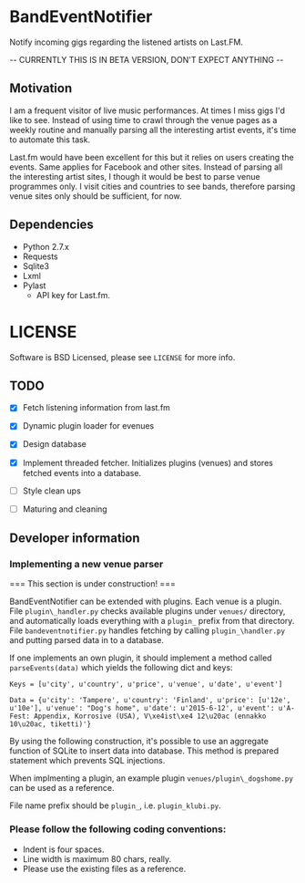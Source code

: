 # BandEventNotifier
Notify incoming gigs regarding the listened artists on Last.FM.

-- CURRENTLY THIS IS IN BETA VERSION, DON'T EXPECT ANYTHING --


## Motivation
I am a frequent visitor of live music performances.
At times I miss gigs I'd like to see.
Instead of using time to crawl through the venue pages as a weekly
routine and manually parsing all the interesting artist events, it's time to
automate this task.

Last.fm would have been excellent for this but it relies on users creating the
events.
Same applies for Facebook and other sites.
Instead of parsing all the interesting artist sites, I though it would be best
to parse venue programmes only.
I visit cities and countries to see bands, therefore parsing venue sites only
should be sufficient, for now.


## Dependencies
- Python 2.7.x
- Requests
- Sqlite3
- Lxml
- Pylast
	- API key for Last.fm.


# LICENSE
Software is BSD Licensed, please see `LICENSE` for more info.

## TODO
- [X] Fetch listening information from last.fm

- [X] Dynamic plugin loader for evenues

- [X] Design database

- [X] Implement threaded fetcher. Initializes plugins (venues) and stores
  fetched events into a database.

- [ ] Style clean ups

- [ ] Maturing and cleaning

## Developer information
### Implementing a new venue parser

=== This section is under construction! ===

BandEventNotifier can be extended with plugins.
Each venue is a plugin.
File `plugin\_handler.py` checks available plugins under `venues/` directory,
and automatically loads everything with a `plugin_` prefix from that directory.
File `bandeventnotifier.py` handles fetching by calling `plugin_\handler.py`
and putting parsed data in to a database.

If one implements an own plugin, it should implement a method called
`parseEvents(data)` which yields the following dict and keys:

	Keys = [u'city', u'country', u'price', u'venue', u'date', u'event']

	Data = {u'city': 'Tampere', u'country': 'Finland', u'price': [u'12e', u'10e'], u'venue': "Dog's home", u'date': u'2015-6-12', u'event': u'A-Fest: Appendix, Korrosive (USA), V\xe4ist\xe4 12\u20ac (ennakko 10\u20ac, tiketti)'}

By using the following construction, it's possible to use an aggregate function of
SQLite to insert data into database.
This method is prepared statement which prevents SQL injections.

When implmenting a plugin, an example plugin `venues/plugin\_dogshome.py` can
be used as a reference.

File name prefix should be `plugin_`, i.e. `plugin_klubi.py`.

### Please follow the following coding conventions:
- Indent is four spaces.
- Line width is maximum 80 chars, really.
- Please use the existing files as a reference.

